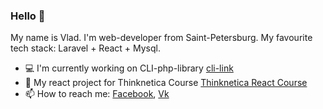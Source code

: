 ### Hello 👋

My name is Vlad. I'm web-developer from Saint-Petersburg. My favourite tech stack: Laravel + React + Mysql.

- 💻 I'm currently working on CLI-php-library [cli-link](https://github.com/h001y/cli-php-library)
- 🌱 My react project for Thinknetica Course [Thinknetica React Course](https://github.com/h001y/react-course)
- 📫 How to reach me: [Facebook](https://www.facebook.com/profile.php?id=100004494829430), [Vk](https://vk.com/holly92)
<!--
**h001y/h001y** is a ✨ _special_ ✨ repository because its `README.md` (this file) appears on your GitHub profile.

Here are some ideas to get you started:


- 👯 I’m looking to collaborate on ...
- 🤔 I’m looking for help with ...
- 💬 Ask me about ...
- 📫 How to reach me: ...
- 😄 Pronouns: ...
- ⚡ Fun fact: ...
-->
